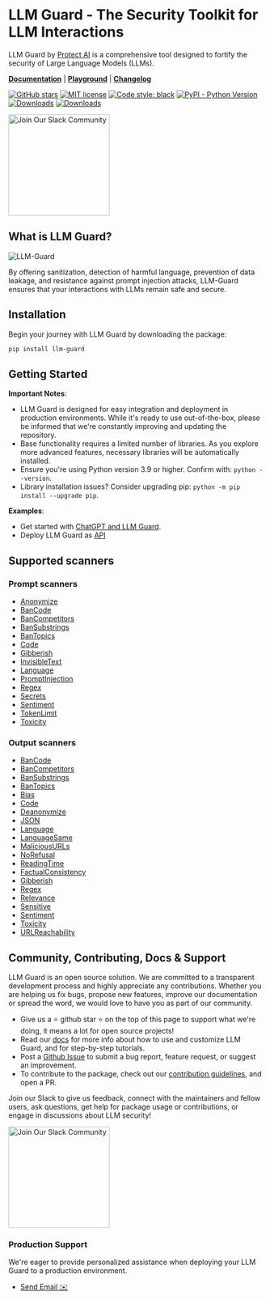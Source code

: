 # LLM Guard - The Security Toolkit for LLM Interactions

LLM Guard by [Protect AI](https://protectai.com/llm-guard) is a comprehensive tool designed to fortify the security of Large Language Models (LLMs).

[**Documentation**](https://llm-guard.com/) | [**Playground**](https://huggingface.co/spaces/ProtectAI/llm-guard-playground) | [**Changelog**](https://llm-guard.com/changelog/)

[![GitHub
stars](https://img.shields.io/github/stars/protectai/llm-guard.svg?style=social&label=Star&maxAge=2592000)](https://GitHub.com/protectai/llm-guard/stargazers/)
[![MIT license](https://img.shields.io/badge/license-MIT-brightgreen.svg)](http://opensource.org/licenses/MIT)
[![Code style: black](https://img.shields.io/badge/code%20style-black-000000.svg)](https://github.com/psf/black)
[![PyPI - Python Version](https://img.shields.io/pypi/v/llm-guard)](https://pypi.org/project/llm-guard)
[![Downloads](https://static.pepy.tech/badge/llm-guard)](https://pepy.tech/project/llm-guard)
[![Downloads](https://static.pepy.tech/badge/llm-guard/month)](https://pepy.tech/project/llm-guard)

<a href="https://mlsecops.com/slack"><img src="https://github.com/protectai/llm-guard/blob/main/docs/assets/join-our-slack-community.png?raw=true" width="200" alt="Join Our Slack Community"></a>

## What is LLM Guard?

![LLM-Guard](https://github.com/protectai/llm-guard/blob/main/docs/assets/flow.png?raw=true)

By offering sanitization, detection of harmful language, prevention of data leakage, and resistance against prompt
injection attacks, LLM-Guard ensures that your interactions with LLMs remain safe and secure.

## Installation

Begin your journey with LLM Guard by downloading the package:

```sh
pip install llm-guard
```

## Getting Started

**Important Notes**:

- LLM Guard is designed for easy integration and deployment in production environments. While it's ready to use
  out-of-the-box, please be informed that we're constantly improving and updating the repository.
- Base functionality requires a limited number of libraries. As you explore more advanced features, necessary libraries
  will be automatically installed.
- Ensure you're using Python version 3.9 or higher. Confirm with: `python --version`.
- Library installation issues? Consider upgrading pip: `python -m pip install --upgrade pip`.

**Examples**:

- Get started with [ChatGPT and LLM Guard](./examples/openai_api.py).
- Deploy LLM Guard as [API](https://llm-guard.com/api/overview/)

## Supported scanners

### Prompt scanners

- [Anonymize](https://llm-guard.com/input_scanners/anonymize/)
- [BanCode](./docs/input_scanners/ban_code.md)
- [BanCompetitors](https://llm-guard.com/input_scanners/ban_competitors/)
- [BanSubstrings](https://llm-guard.com/input_scanners/ban_substrings/)
- [BanTopics](https://llm-guard.com/input_scanners/ban_topics/)
- [Code](https://llm-guard.com/input_scanners/code/)
- [Gibberish](https://llm-guard.com/input_scanners/gibberish/)
- [InvisibleText](https://llm-guard.com/input_scanners/invisible_text/)
- [Language](https://llm-guard.com/input_scanners/language/)
- [PromptInjection](https://llm-guard.com/input_scanners/prompt_injection/)
- [Regex](https://llm-guard.com/input_scanners/regex/)
- [Secrets](https://llm-guard.com/input_scanners/secrets/)
- [Sentiment](https://llm-guard.com/input_scanners/sentiment/)
- [TokenLimit](https://llm-guard.com/input_scanners/token_limit/)
- [Toxicity](https://llm-guard.com/input_scanners/toxicity/)

### Output scanners

- [BanCode](./docs/output_scanners/ban_code.md)
- [BanCompetitors](https://llm-guard.com/output_scanners/ban_competitors/)
- [BanSubstrings](https://llm-guard.com/output_scanners/ban_substrings/)
- [BanTopics](https://llm-guard.com/output_scanners/ban_topics/)
- [Bias](https://llm-guard.com/output_scanners/bias/)
- [Code](https://llm-guard.com/output_scanners/code/)
- [Deanonymize](https://llm-guard.com/output_scanners/deanonymize/)
- [JSON](https://llm-guard.com/output_scanners/json/)
- [Language](https://llm-guard.com/output_scanners/language/)
- [LanguageSame](https://llm-guard.com/output_scanners/language_same/)
- [MaliciousURLs](https://llm-guard.com/output_scanners/malicious_urls/)
- [NoRefusal](https://llm-guard.com/output_scanners/no_refusal/)
- [ReadingTime](https://llm-guard.com/output_scanners/reading_time/)
- [FactualConsistency](https://llm-guard.com/output_scanners/factual_consistency/)
- [Gibberish](https://llm-guard.com/output_scanners/gibberish/)
- [Regex](https://llm-guard.com/output_scanners/regex/)
- [Relevance](https://llm-guard.com/output_scanners/relevance/)
- [Sensitive](https://llm-guard.com/output_scanners/sensitive/)
- [Sentiment](https://llm-guard.com/output_scanners/sentiment/)
- [Toxicity](https://llm-guard.com/output_scanners/toxicity/)
- [URLReachability](https://llm-guard.com/output_scanners/url_reachability/)

## Community, Contributing, Docs & Support

LLM Guard is an open source solution.
We are committed to a transparent development process and highly appreciate any contributions.
Whether you are helping us fix bugs, propose new features, improve our documentation or spread the word,
we would love to have you as part of our community.

- Give us a ⭐️ github star ⭐️ on the top of this page to support what we're doing,
  it means a lot for open source projects!
- Read our
  [docs](https://llm-guard.com/)
  for more info about how to use and customize LLM Guard, and for step-by-step tutorials.
- Post a [Github
  Issue](https://github.com/protectai/llm-guard/issues) to submit a bug report, feature request, or suggest an improvement.
- To contribute to the package, check out our [contribution guidelines](CONTRIBUTING.md), and open a PR.

Join our Slack to give us feedback, connect with the maintainers and fellow users, ask questions,
get help for package usage or contributions, or engage in discussions about LLM security!

<a href="https://mlsecops.com/slack"><img src="https://github.com/protectai/llm-guard/blob/main/docs/assets/join-our-slack-community.png?raw=true" width="200" alt="Join Our Slack Community"></a>

### Production Support

We're eager to provide personalized assistance when deploying your LLM Guard to a production environment.

- [Send Email ✉️](mailto:community@protectai.com)
